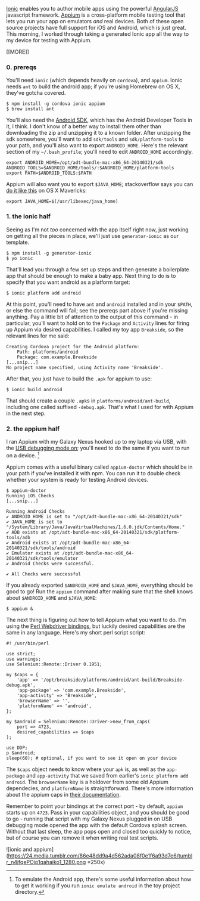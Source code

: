 [Ionic][] enables you to author mobile apps using the powerful
[AngularJS][] javascript framework. [Appium][] is a cross-platform
mobile testing tool that lets you run your app on emulators _and_ real
devices. Both of these open source projects have full support for iOS
and Android, which is just great. This morning, I worked through
taking a generated Ionic app all the way to my device for testing with
Appium.

[Ionic]: http://ionicframework.com
[AngularJS]: https://www.angularjs.org
[Appium]: http://appium.io

[[MORE]]
### 0. prereqs

You'll need `ionic` (which depends heavily on `cordova`), and
`appium`. Ionic needs `ant` to build the android app; if you're using
Homebrew on OS X, they've gotcha covered.

    $ npm install -g cordova ionic appium
    $ brew install ant

You'll also need the [Android SDK][sdk], which has the Android
Developer Tools in it, I think. I don't know of a better way to
install them other than downloading the zip and unzipping it to a
known folder. After unzipping the sdk somewhere, you'll want to add
`sdk/tools` and `sdk/platform-tools` to your path, and you'll also
want to export `ANDROID_HOME`. Here's the relevant section of my
`~/.bash_profile`; you'll need to edit `ANDROID_HOME` accordingly.

    export ANDROID_HOME=/opt/adt-bundle-mac-x86_64-20140321/sdk
    ANDROID_TOOLS=$ANDROID_HOME/tools/:$ANDROID_HOME/platform-tools
    export PATH=$ANDROID_TOOLS:$PATH

Appium will also want you to export `$JAVA_HOME`; stackoverflow says
you can [do it like this][so] on OS X Mavericks:

    export JAVA_HOME=$(/usr/libexec/java_home)

[so]: http://stackoverflow.com/a/1348940/1156644
[sdk]: http://developer.android.com/sdk/index.html?hl=sk

### 1. the ionic half

Seeing as I'm not _too_ concerned with the app itself right now, just
working on getting all the pieces in place, we'll just use
`generator-ionic` as our template.

    $ npm install -g generator-ionic
    $ yo ionic

That'll lead you through a few set up steps and then generate a
boilerplate app that should be enough to make a baby app. Next thing
to do is to specify that you want android as a platform target:

    $ ionic platform add android

At this point, you'll need to have `ant` and `android` installed and
in your `$PATH`, or else the command will fail; see the prereqs part
above if you're missing anything. Pay a little bit of attention to the
output of this command - in particular, you'll want to hold on to the
`Package` and `Activity` lines for firing up Appium via desired
capabilities. I called my toy app `Breakside`, so the relevant lines
for me said:

    Creating Cordova project for the Android platform:
        Path: platforms/android
        Package: com.example.Breakside
    [...snip...]
    No project name specified, using Activity name 'Breakside'.

After that, you just have to build the `.apk` for appium to use:

    $ ionic build android

That should create a couple `.apk`s in `platforms/android/ant-build`,
including one called suffixed `-debug.apk`. That's what I used for
with Appium in the next step.

### 2. the appium half

I ran Appium with my Galaxy Nexus hooked up to my laptop via USB, with
the [USB debugging mode on][usb]; you'll need to do the same if you
want to run on a device. [^1]

[usb]: http://developer.android.com/tools/device.html

Appium comes with a useful binary called `appium-doctor` which should
be in your path if you've installed it with npm. You can run it to
double check whether your system is ready for testing Android devices.

    $ appium-doctor
    Running iOS Checks
    [...snip...]

    Running Android Checks
    ✔ ANDROID_HOME is set to "/opt/adt-bundle-mac-x86_64-20140321/sdk"
    ✔ JAVA_HOME is set to "/System/Library/Java/JavaVirtualMachines/1.6.0.jdk/Contents/Home."
    ✔ ADB exists at /opt/adt-bundle-mac-x86_64-20140321/sdk/platform-tools/adb
    ✔ Android exists at /opt/adt-bundle-mac-x86_64-20140321/sdk/tools/android
    ✔ Emulator exists at /opt/adt-bundle-mac-x86_64-20140321/sdk/tools/emulator
    ✔ Android Checks were successful.

    ✔ All Checks were successful

If you already exported `$ANDROID_HOME` and `$JAVA_HOME`, everything
should be good to go! Run the `appium` command after making sure that
the shell knows about `$ANDROID_HOME` and `$JAVA_HOME`:

    $ appium &

The next thing is figuring out how to tell Appium what you want to
do. I'm using the [Perl Webdriver bindings][srd], but luckily desired
capabilities are the same in any language. Here's my short perl script
script:

[srd]: https://github.com/gempesaw/Selenium-Remote-Driver

    #! /usr/bin/perl

    use strict;
    use warnings;
    use Selenium::Remote::Driver 0.1951;

    my $caps = {
        'app' => '/opt/breakside/platforms/android/ant-build/Breakside-debug.apk',
        'app-package' => 'com.example.Breakside',
        'app-activity' => 'Breakside',
        'browserName' => '',
        'platformName' => 'android',
    };

    my $android = Selenium::Remote::Driver->new_from_caps(
        port => 4723,
        desired_capabilities => $caps
    );

    use DDP;
    p $android;
    sleep(60); # optional, if you want to see it open on your device

The `$caps` object needs to know where your `apk` is, as well
as the `app-package` and `app-activity` that we saved from earlier's
`ionic platform add android`. The `browserName` key is a holdover from
some old Appium dependecies, and `platformName` is straightforward.
There's more information about the appium caps in
[their documentation][docs].

Remember to point your bindings at the correct port - by default,
`appium` starts up on `4723`. Pass in your capabilities object, and
you should be good to go - running that script with my Galaxy Nexus
plugged in on USB debugging mode opened the app with the default
Cordova splash screen. Without that last sleep, the app pops open and
closed too quickly to notice, but of course you can remove it when
writing real test scripts.

![ionic and appium](https://24.media.tumblr.com/86e48dd9a4d562ada08f0e1f6a93d7e6/tumblr_n4jfqePOip1qahaiko1_1280.png
 =250x)

[docs]: https://github.com/appium/appium/blob/master/docs/en/caps.md
[^1]: To emulate the Android app, there's some useful information
about how to get it working if you run `ionic emulate android` in the
toy project directory.
